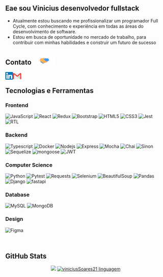 ## Eae sou Vinicius desenvolvedor fullstack
- Atualmente estou buscando me profissionalizar um programador Full Cycle, com conhecimento e experiência em todas as áreas do desenvolvimento de software.
- Estou em busca de oportunidade no mercado de trabalho, para contribuir com minhas habilidades e construir um futuro de sucesso  

## Contato <img src="https://github.com/SatYu26/SatYu26/blob/master/Assets/Handshake.gif" height="32px">
  <a href="https://www.linkedin.com/in/vinicius-soares-864743243/">
    <img align="left" alt="Satyam Goyal | Linkedin" width="24px" src="https://github.com/SatYu26/SatYu26/blob/master/Assets/Linkedin.svg" />
  </a>
  <a href="mailto:viniciussoares72943@gmail.com">
    <img align="left" alt="Satyam Goyal | Gmail" width="26px" src="https://github.com/SatYu26/SatYu26/blob/master/Assets/Gmail.svg" />
  </a>
  <br />

## Tecnologias e Ferramentas

### Frontend
![JavaScript](https://img.shields.io/badge/-JavaScript-black?style=for-the-badge&logo=javascript)
![React](https://img.shields.io/badge/-React-black?style=for-the-badge&logo=react)
![Redux](https://img.shields.io/badge/-Redux-black?style=for-the-badge&logo=Redux&logoColor=593D88)
![Bootstrap](https://img.shields.io/badge/-Bootstrap-black?style=for-the-badge&logo=bootstrap)
![HTML5](https://img.shields.io/badge/-HTML5-black?style=for-the-badge&logo=html5&logoColor=orage)
![CSS3](https://img.shields.io/badge/-CSS3-black?style=for-the-badge&logo=css3&logoColor=blue)
![Jest](https://img.shields.io/badge/-Jest-black?style=for-the-badge&logo=Jest&logoColor=99425B)
![RTL](https://img.shields.io/badge/-RTL-black?style=for-the-badge)

### Backend
![Typescript](https://img.shields.io/badge/-Typescript-black?style=for-the-badge&logo=typescript)
![Docker](https://img.shields.io/badge/Docker-black?style=for-the-badge&logo=docker&logoColor=019BC6)
![Nodejs](https://img.shields.io/badge/-Nodejs-black?style=for-the-badge&logo=Node.js)
![Express](https://img.shields.io/badge/Express.js-000000?style=for-the-badge&logo=express&logoColor=white)
![Mocha](https://img.shields.io/badge/Mocha-black?style=for-the-badge&logo=Mocha&logoColor=8D6748)
![Chai](https://img.shields.io/badge/Chai-black?style=for-the-badge&logo=chai&logoColor=A30701)
![Sinon](https://img.shields.io/badge/-Sinon-black?style=for-the-badge)
![Sequelize](https://img.shields.io/badge/Sequelize-black?style=for-the-badge&logo=Sequelize&logoColor=52B0E7)
![mongoose](https://img.shields.io/badge/-Mongoose-black?style=for-the-badge)
![JWT](https://img.shields.io/badge/JWT-black?style=for-the-badge&logo=JSON%20web%20tokens&logoColor=white)

### Computer Science
![Python](https://img.shields.io/badge/-Python-black?style=for-the-badge&logo=python)
![Pytest](https://img.shields.io/badge/-Pytest-black?style=for-the-badge&logo=pytest)
![Requests](https://img.shields.io/badge/-requests-black?style=for-the-badge&logo=requests)
![Selenium](https://img.shields.io/badge/-Selenium-black?style=for-the-badge&logo=seleniun)
![BeautifulSoup](https://img.shields.io/badge/-Beautiful%20Soup-black?style=for-the-badge&logo=BeautifulSoup)
![Pandas](https://img.shields.io/badge/-PANDAS-black?style=for-the-badge&logo=pandas)
![Django](https://img.shields.io/badge/-Django-black?style=for-the-badge&logo=Django)
![fastapi](https://img.shields.io/badge/-FestAPI-black?style=for-the-badge&logo=fastapi)

### Database

![MySQL](https://img.shields.io/badge/-MySQL-black?style=for-the-badge&logo=mysql)
![MongoDB](https://img.shields.io/badge/-MongoDB-black?style=for-the-badge&logo=mongodb)

### Design

![Figma](https://img.shields.io/badge/Figma-black?style=for-the-badge&logo=figma&logoColor=orage)

<br/>

## GitHub Stats
<div align="center">
  <a href="https://github.com/viniciusSoares21">


<div style="display: inline-block" align="colunm" painel>
  <a href="https://github.com/viniciusSoares21">
  <img height="165em" src="https://github-readme-stats.vercel.app/api?username=viniciusSoares21&show_icons=true&count_private=true&theme=dark&include_all_commits=true&theme=react&hide_border=true&title_color=4eb3de&text_color=eee9e5&bg_color=0D1117"/></a>
  <a href="https://github.com/viniciusSoares21/github-readme-stats"><img height="165em" alt="viniciusSoares21 linguagem" src="https://github-readme-stats.vercel.app/api/top-langs/?username=viniciusSoares21&langs_count=8&count_private=true&layout=compact&theme=react&hide_border=true&bg_color=0D1117"/>
	</a>
</div>
